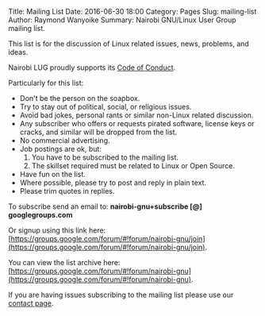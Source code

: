 Title: Mailing List
Date: 2016-06-30 18:00
Category: Pages
Slug: mailing-list
Author: Raymond Wanyoike
Summary: Nairobi GNU/Linux User Group mailing list.

This list is for the discussion of Linux related issues, news, problems, and ideas.

Nairobi LUG proudly supports its [Code of Conduct]({filename}/pages/code-of-conduct.md).

Particularly for this list:

- Don't be the person on the soapbox.
- Try to stay out of political, social, or religious issues.
- Avoid bad jokes, personal rants or similar non-Linux related discussion.
- Any subscriber who offers or requests pirated software, license keys or cracks, and similar will be dropped from the list.
- No commercial advertising.
- Job postings are ok, but:
    1. You have to be subscribed to the mailing list.
    2. The skillset required must be related to Linux or Open Source.
- Have fun on the list.
- Where possible, please try to post and reply in plain text.
- Please trim quotes in replies.

To subscribe send an email to: **nairobi-gnu+subscribe [@] googlegroups.com**

Or signup using this link here: [https://groups.google.com/forum/#!forum/nairobi-gnu/join](https://groups.google.com/forum/#!forum/nairobi-gnu/join).

You can view the list archive here: [https://groups.google.com/forum/#!forum/nairobi-gnu](https://groups.google.com/forum/#!forum/nairobi-gnu).

If you are having issues subscribing to the mailing list please use our [contact page]({filename}/pages/contact.md).
